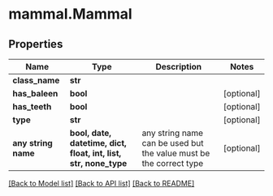 # mammal.Mammal

## Properties
Name | Type | Description | Notes
------------ | ------------- | ------------- | -------------
**class_name** | **str** |  | 
**has_baleen** | **bool** |  | [optional] 
**has_teeth** | **bool** |  | [optional] 
**type** | **str** |  | [optional] 
**any string name** | **bool, date, datetime, dict, float, int, list, str, none_type** | any string name can be used but the value must be the correct type | [optional]

[[Back to Model list]](../README.md#documentation-for-models) [[Back to API list]](../README.md#documentation-for-api-endpoints) [[Back to README]](../README.md)


